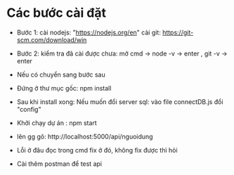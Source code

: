 # Các bước cài đặt
- Bước 1: cài nodejs: "https://nodejs.org/en"
        cài git: https://git-scm.com/download/win
- Bước 2: kiểm tra đã cài được chưa: mở cmd -> node -v -> enter , git -v -> enter
- Nếu có chuyển sang bước sau

- Đứng ở thư mục gốc: npm install

- Sau khi install xong: Nếu muốn đổi server sql: vào file connectDB.js đổi "config"

- Khởi chạy dự án : npm start

- lên gg gõ: http://localhost:5000/api/nguoidung

- Lỗi ở đâu đọc trong cmd fix ở đó, không fix được thì hỏi

- Cài thêm postman để test api

